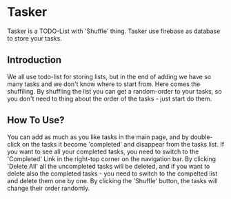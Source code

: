 # Tasker
Tasker is a TODO-List with 'Shuffle' thing. 
Tasker use firebase as database to store your tasks.
## Introduction
We all use todo-list for storing lists, but in the end of adding we have so many tasks and we don't know where to start from. Here comes the shuffiling. 
By shuffling the list you can get a random-order to your tasks, so you don't need to thing about the order of the tasks - just start do them.

## How To Use?
You can add as much as you like tasks in the main page, and by double-click on the tasks it become 'completed' and disappear from the tasks list.
If you want to see all your completed tasks, you need to switch to the 'Completed' Link in the right-top corner on the navigation bar.
By clicking 'Delete All' all the uncompleted tasks will be deleted, and if you want to delete also the completed tasks - you need to switch to the compelted list and delete them one by one.
By clicking the 'Shuffle' button, the tasks will change their order randomly.
